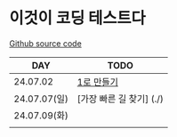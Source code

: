 # 이것이 코딩 테스트다

[Github source code](https://github.com/ndb796/python-for-coding-test)

| DAY         | TODO                                          |
|-------------|-----------------------------------------------|
| 24.07.02    | [1로 만들기](./dynamic_programming/making_one.py) |
| 24.07.07(일) | [가장 빠른 길 찾기]  (./)                            |
| 24.07.09(화) | []()                                          |
|             |                                               |
